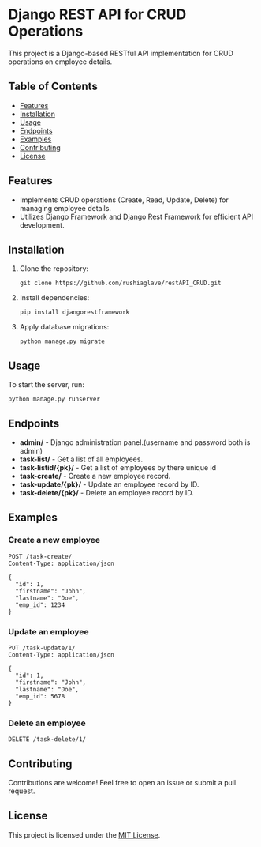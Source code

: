 # Django REST API for CRUD Operations

This project is a Django-based RESTful API implementation for CRUD operations on employee details.

## Table of Contents

- [Features](#features)
- [Installation](#installation)
- [Usage](#usage)
- [Endpoints](#endpoints)
- [Examples](#examples)
- [Contributing](#contributing)
- [License](#license)

## Features

- Implements CRUD operations (Create, Read, Update, Delete) for managing employee details.
- Utilizes Django Framework and Django Rest Framework for efficient API development.

## Installation

1. Clone the repository:
   ```
   git clone https://github.com/rushiaglave/restAPI_CRUD.git
   ```
2. Install dependencies:
   ```
   pip install djangorestframework
   ```
3. Apply database migrations:
   ```
   python manage.py migrate
   ```
   
## Usage

To start the server, run:
```
python manage.py runserver
```

## Endpoints

- **admin/** - Django administration panel.(username and password both is admin)
- **task-list/** - Get a list of all employees.
- **task-listid/{pk}/** - Get a list of employees by there unique id
- **task-create/** - Create a new employee record.
- **task-update/{pk}/** - Update an employee record by ID.
- **task-delete/{pk}/** - Delete an employee record by ID.

## Examples

### Create a new employee
```http
POST /task-create/
Content-Type: application/json

{
  "id": 1,
  "firstname": "John",
  "lastname": "Doe",
  "emp_id": 1234
}
```

### Update an employee
```http
PUT /task-update/1/
Content-Type: application/json

{
  "id": 1,
  "firstname": "John",
  "lastname": "Doe",
  "emp_id": 5678
}
```

### Delete an employee
```http
DELETE /task-delete/1/
```

## Contributing

Contributions are welcome! Feel free to open an issue or submit a pull request.

## License

This project is licensed under the [MIT License](LICENSE).

